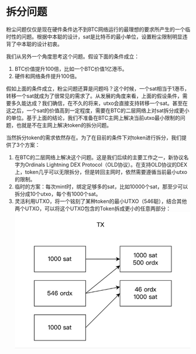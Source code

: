 拆分问题
====

粉尘问题仅仅是现在硬件条件达不到BTC网络运行的最理想的要求所产生的一个临时性的问题。根据中本聪的设计，sat是比特币的最小单位，设置粉尘限制明显违背了中本聪的设计初衷。  

我们从另外一个角度思考这个问题。假设下面的条件成立：
1. BTC价值提升100倍，比如一个BTC价值1亿港币。
2. 硬件和网络条件提升100倍。

假如上面的条件成立，粉尘问题还算是问题吗？这个时候，一个sat相当于1港币，转移一个sat就成为了很常见的需求了。从发展的角度来看，上面的假设条件，需要多久能达成？我们确信，在不久的将来，utxo会直接支持转移一个sat。甚至在这之后，一个sat的价值高到一定程度，需要在BTC的二层网络上对sat拆分成更小的单位。基于上面的结论，我们不准备在BTC主网上解决当前utxo最小限制的问题，也就是不在主网上解决token的拆分问题。  

当然拆分token的需求依然存在。为了在目前的条件下对token进行拆分，我们提供了3个方案：
1. 在BTC的二层网络上解决这个问题。这是我们后续的主要工作之一，新协议名字为Ordinals Lightning DEX Protocol（OLD协议）。在支持OLD协议的DEX上，token几乎可以无限拆分，但是转回主网时，依然需要遵循当前最小utxo的限制。
2. 临时的方案：每次mint时，绑定足够多的sat，比如10000个sat，那至少可以拆分成10个utxo，每个有1000个sat。
3. 灵活利用UTXO，将一个铭刻了某种token的最小UTXO（546聪），结合其他两个UTXO，可以将这个UTXO包含的Token拆成更小的任意两部分：  
![拆分](substract.jpg)
